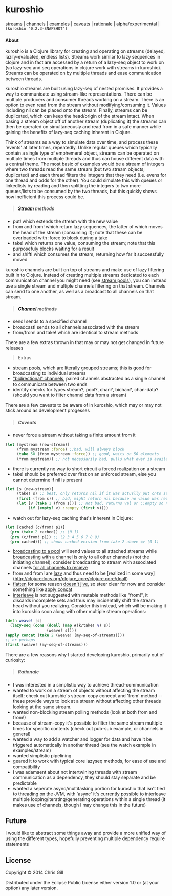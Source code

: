 # kuroshio

[streams](#stream-methods) | [channels](#channel-methods) | [examples](/examples/) | [caveats](#caveats) | [rationale](#rationale) | alpha/experimental | ``` [kuroshio "0.2.3-SNAPSHOT"] ```

#### About
kuroshio is a Clojure library for creating and operating on streams (delayed, lazily-evaluated, endless lists). Streams work similar to lazy sequences in clojure and in fact are accessed by a return of a lazy-seq object to work on (so lazy-seq and seq operations in clojure work with streams in kuroshio). Streams can be operated on by multiple threads and ease communication between threads.

kuroshio streams are built using lazy-seq of nested promises. It provides a way to communicate using stream-like representations. There can be multiple producers and consumer threads working on a stream. There is an option to even read from the stream without modifying/consuming it. Values including nil can be placed onto the stream. Finally, streams can be duplicated, which can keep the head/origin of the stream intact. When basing a stream object off of another stream (duplicating it) the streams can then be operated on simultaneously and read from in a safe manner while gaining the benefits of lazy-seq caching inherent in Clojure.  

Think of streams as a way to simulate data over time, and process these 'events' at later times, repeatedly. Unlike regular queues which typically contain a single type of emphemeral object, streams can be operated on multiple times from multiple threads and thus can house different data with a central theme. The most basic of examples would be a stream of integers where two threads read the same stream (but two stream objects; duplicated) and each thread filters the integers that they need (i.e. evens for one thread and odds for the other). You could simulate this with queues or linkedlists by reading and then splitting the integers to two more queues/lists to be consumed by the two threads, but this quickly shows how inefficient this process could be.

> ##### [Stream](https://github.com/viperscape/kuroshio/blob/master/examples/stream.clj) methods
- put! which extends the stream with the new value
- from and from! which return lazy sequences, the latter of which moves the head of the stream (consuming it); note that these can be overloaded with :force to block during a take
- take! which returns one value, consuming the stream; note that this purposefuly blocks waiting for a result
- and shift! which consumes the stream, returning how far it successfully moved

kuroshio channels are built on top of streams and make use of lazy filtering built in to Clojure. Instead of creating multiple streams dedicated to each communication channel you might need (see [stream pools](https://github.com/viperscape/kuroshio/blob/master/examples/pool.clj)), you can instead use a single stream and multiple channels filtering on that stream. Channels can send to one another, as well as a broadcast to all channels on that stream.

> ##### [Channel](https://github.com/viperscape/kuroshio/blob/master/examples/chan.clj) methods
-  send! sends to a specified channel
-  broadcast! sends to all channels associated with the stream
-  from/from! and take! which are identical to stream methods

There are a few extras thrown in that may or may not get changed in future releases

> Extras
- [stream pools](https://github.com/viperscape/kuroshio/blob/master/examples/pool.clj), which are literally grouped streams; this is good for broadcasting to individual streams
- ["bidirectional" channels](https://github.com/viperscape/kuroshio/blob/master/examples/bichan-example.clj), paired channels abstracted as a single channel to communicate between two ends
- identity checks for types stream?, pool?, chan?, bichan?, chan-data? (should you want to filter channel data from a stream)

There are a few caveats to be aware of in kuroshio, which may or may not stick around as development progesses

> ##### Caveats
- never force a stream without taking a finite amount from it
```clojure
(let [mystream (new-stream)]
     (from mystream :force) ;;bad, will always block
     (take 50 (from mystream :force)) ;; good, waits on 50 elements
     (from mystream)) ;; not necessarily bad, pulls what ever is available, does not force/block
```
- there is currently no way to short circuit a forced realization on a stream
- take! should be preferred over first on an unforced stream, else you cannot determine if nil is present
``` clojure
(let [s (new-stream)]
     (take! s) ;; best, only returns nil if it was actuslly put onto stream but will block waiting for it
     (first (from s)) ;; bad, might return nil because no value was retrieved, not because nil was present
     (let [v (take 1 (from s))] ;; not bad, returns val or ::empty so nil values are evident and doesn't block
     	  (if (empty? v) ::empty (first v))))
```
- watch out for lazy-seq caching that's inherent in Clojure:
```clojure
(let [cached (c/from! p1)]
  (prn (take 2 cached)) ;; (0 1)
  (prn (c/from! p1)) ;; (2 3 4 5 6 7 8 9)
  (prn cached))) ;; shows cached version from take 2 above => (0 1)
```
- [broadcasting to a pool](https://github.com/viperscape/kuroshio/blob/master/examples/pool.clj#L12) will send values to all attached streams while [broadcasting with a channel](https://github.com/viperscape/kuroshio/blob/master/examples/example.clj#L40) is only to all other channels (not the initiating channel); consider broadcasting to stream with associated channels [for all channels to recieve](https://github.com/viperscape/kuroshio/blob/master/examples/chan.clj#L45)
- from and from! are [lazy](https://github.com/viperscape/kuroshio/blob/master/examples/example.clj#L51) and thus need to be [realized in some way] (http://clojuredocs.org/clojure_core/clojure.core/doall)
- [flatten](http://clojuredocs.org/clojure_core/clojure.core/flatten) for some reason [doesn't jive](https://github.com/viperscape/kuroshio/issues/1), so steer clear for now and consider something like [apply concat](https://github.com/viperscape/kuroshio/issues/1#issuecomment-44845506)
- [interleave](http://clojuredocs.org/clojure_core/clojure.core/interleave) is not suggested with mutable methods like "from!", it discards incomplete sets and thus may incidentally shift the stream head without you realizing. Consider this instead, which will be making it into kuroshio soon along with other multiple stream operations:
```clojure
(defn weave! [s]
  (lazy-seq (cons (doall (map #(k/take! %) s))
                  (weave! s))))
(apply concat (take 2 (weave! (my-seq-of-streams))))
;; or perhaps
(first (weave! (my-seq-of-streams)))
```

There are a few reasons why I started developing kuroshio, primarily out of curiosity:

> ##### Rationale
- I was interested in a simplistic way to achieve thread-communication
- wanted to work on a stream of objects without affecting the stream itself; check out kuroshio's stream-copy concept and 'from' method -- these provide ways to look at a stream without affecting other threads looking at the same stream. 
- wanted non-blocking stream polling methods (look at both from and from!)
- because of stream-copy it's possible to filter the same stream multiple times for specific contents (check out pub-sub example, or channels in general)
- wanted a way to add a watcher and logger for data and have it be triggered automatically in another thread (see the watch example in examples/stream)
- wanted simplistic pipelining
- geared it to work with typical core lazyseq methods, for ease of use and compatibility
- I was adamaent about not intertwining threads with stream communication as a dependency, they should stay separate and be predictable
- wanted a seperate async/multitasking portion for kuroshio that isn't tied to threading on the JVM, with 'async' it's currently possible to interleave multiple looping/iterating/generating operations within a single thread (it makes use of channels, though I may change this in the future)

## Future

I would like to abstract some things away and provide a more unified way of using the different types, hopefully preventing multiple dependency require statements

## License

Copyright © 2014 Chris Gill

Distributed under the Eclipse Public License either version 1.0 or (at
your option) any later version.
